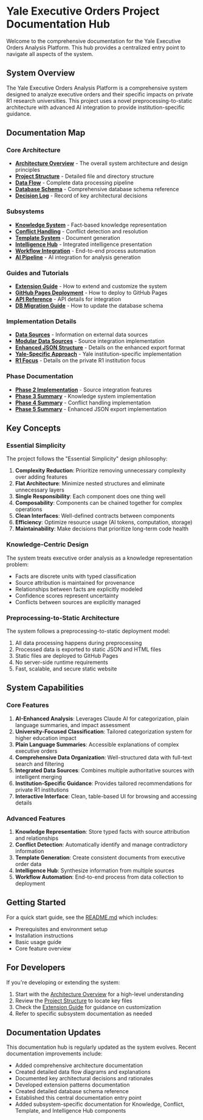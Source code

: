 # Yale Executive Orders Project Documentation Hub

Welcome to the comprehensive documentation for the Yale Executive Orders Analysis Platform. This hub provides a centralized entry point to navigate all aspects of the system.

## System Overview

The Yale Executive Orders Analysis Platform is a comprehensive system designed to analyze executive orders and their specific impacts on private R1 research universities. This project uses a novel preprocessing-to-static architecture with advanced AI integration to provide institution-specific guidance.

## Documentation Map

### Core Architecture

- [**Architecture Overview**](ARCHITECTURE.md) - The overall system architecture and design principles
- [**Project Structure**](PROJECT_STRUCTURE.md) - Detailed file and directory structure
- [**Data Flow**](DATA_FLOW.md) - Complete data processing pipeline
- [**Database Schema**](DATABASE_SCHEMA.md) - Comprehensive database schema reference
- [**Decision Log**](DECISION_LOG.md) - Record of key architectural decisions

### Subsystems

- [**Knowledge System**](KNOWLEDGE_README.md) - Fact-based knowledge representation
- [**Conflict Handling**](CONFLICT_HANDLING_README.md) - Conflict detection and resolution
- [**Template System**](TEMPLATE_SYSTEM_README.md) - Document generation
- [**Intelligence Hub**](INTELLIGENCE_HUB_README.md) - Integrated intelligence presentation
- [**Workflow Integration**](WORKFLOW_INTEGRATION_SUMMARY.md) - End-to-end process automation
- [**AI Pipeline**](AI_PIPELINE_EXPLANATION.md) - AI integration for analysis generation

### Guides and Tutorials

- [**Extension Guide**](EXTENSION_GUIDE.md) - How to extend and customize the system
- [**GitHub Pages Deployment**](GITHUB_PAGES_INSTRUCTIONS.md) - How to deploy to GitHub Pages
- [**API Reference**](API_README.md) - API details for integration
- [**DB Migration Guide**](DB_MIGRATION_GUIDE.md) - How to update the database schema

### Implementation Details

- [**Data Sources**](DATA_SOURCES.md) - Information on external data sources
- [**Modular Data Sources**](MODULAR_DATA_SOURCES.md) - Source integration implementation
- [**Enhanced JSON Structure**](ENHANCED_JSON_STRUCTURE.md) - Details on the enhanced export format
- [**Yale-Specific Approach**](YALE_SPECIFIC_APPROACH.md) - Yale institution-specific implementation
- [**R1 Focus**](PRIVATE_R1_FOCUS.md) - Details on the private R1 institution focus

### Phase Documentation

- [**Phase 2 Implementation**](PHASE2_IMPLEMENTATION_SUMMARY.md) - Source integration features
- [**Phase 3 Summary**](PHASE3_SUMMARY.md) - Knowledge system implementation
- [**Phase 4 Summary**](PHASE4_SUMMARY.md) - Conflict handling implementation
- [**Phase 5 Summary**](PHASE5_SUMMARY.md) - Enhanced JSON export implementation

## Key Concepts

### Essential Simplicity

The project follows the "Essential Simplicity" design philosophy:

1. **Complexity Reduction**: Prioritize removing unnecessary complexity over adding features
2. **Flat Architecture**: Minimize nested structures and eliminate unnecessary layers 
3. **Single Responsibility**: Each component does one thing well
4. **Composability**: Components can be chained together for complex operations
5. **Clean Interfaces**: Well-defined contracts between components
6. **Efficiency**: Optimize resource usage (AI tokens, computation, storage)
7. **Maintainability**: Make decisions that prioritize long-term code health

### Knowledge-Centric Design

The system treats executive order analysis as a knowledge representation problem:

- Facts are discrete units with typed classification
- Source attribution is maintained for provenance
- Relationships between facts are explicitly modeled
- Confidence scores represent uncertainty
- Conflicts between sources are explicitly managed

### Preprocessing-to-Static Architecture

The system follows a preprocessing-to-static deployment model:

1. All data processing happens during preprocessing
2. Processed data is exported to static JSON and HTML files
3. Static files are deployed to GitHub Pages
4. No server-side runtime requirements
5. Fast, scalable, and secure static website

## System Capabilities

### Core Features

1. **AI-Enhanced Analysis**: Leverages Claude AI for categorization, plain language summaries, and impact assessment
2. **University-Focused Classification**: Tailored categorization system for higher education impact
3. **Plain Language Summaries**: Accessible explanations of complex executive orders
4. **Comprehensive Data Organization**: Well-structured data with full-text search and filtering
5. **Integrated Data Sources**: Combines multiple authoritative sources with intelligent merging
6. **Institution-Specific Guidance**: Provides tailored recommendations for private R1 institutions
7. **Interactive Interface**: Clean, table-based UI for browsing and accessing details

### Advanced Features

1. **Knowledge Representation**: Store typed facts with source attribution and relationships
2. **Conflict Detection**: Automatically identify and manage contradictory information
3. **Template Generation**: Create consistent documents from executive order data
4. **Intelligence Hub**: Synthesize information from multiple sources
5. **Workflow Automation**: End-to-end process from data collection to deployment

## Getting Started

For a quick start guide, see the [README.md](README.md) which includes:

- Prerequisites and environment setup
- Installation instructions
- Basic usage guide
- Core feature overview

## For Developers

If you're developing or extending the system:

1. Start with the [Architecture Overview](ARCHITECTURE.md) for a high-level understanding
2. Review the [Project Structure](PROJECT_STRUCTURE.md) to locate key files
3. Check the [Extension Guide](EXTENSION_GUIDE.md) for guidance on customization
4. Refer to specific subsystem documentation as needed

## Documentation Updates

This documentation hub is regularly updated as the system evolves. Recent documentation improvements include:

- Added comprehensive architecture documentation
- Created detailed data flow diagrams and explanations
- Documented key architectural decisions and rationales
- Developed extension patterns documentation
- Created detailed database schema reference
- Established this central documentation entry point
- Added subsystem-specific documentation for Knowledge, Conflict, Template, and Intelligence Hub components